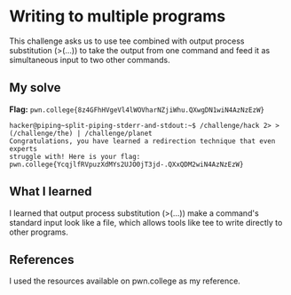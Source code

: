 # Writing to multiple programs
This challenge asks us to use tee combined with output process substitution (>(...)) to take the output from one command and feed it as simultaneous input to two other commands.

## My solve
**Flag:** `pwn.college{8z4GFhHVgeVl4lWOVharNZjiWhu.QXwgDN1wiN4AzNzEzW}`

```
hacker@piping~split-piping-stderr-and-stdout:~$ /challenge/hack 2> >(/challenge/the) | /challenge/planet
Congratulations, you have learned a redirection technique that even experts 
struggle with! Here is your flag:
pwn.college{YcqjlfRVpuzXdMYs2UJO0jT3jd-.QXxQDM2wiN4AzNzEzW}

```

## What I learned
I learned that output process substitution (>(...)) make a command's standard input look like a file, which allows tools like tee to write directly to other programs.

## References 
I used the resources available on pwn.college as my reference.
